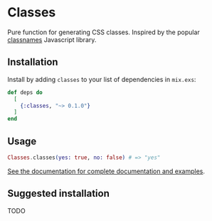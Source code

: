 # Classes

Pure function for generating CSS classes. Inspired by the popular
[classnames](https://www.npmjs.com/package/classnames) Javascript library.

## Installation

Install by adding `classes` to your list of dependencies in `mix.exs`:

```elixir
def deps do
  [
    {:classes, "~> 0.1.0"}
  ]
end
```

## Usage

```elixir
Classes.classes(yes: true, no: false) # => "yes"
```

[See the documentation for complete documentation and examples](https://hexdocs.pm/classes/Classes.html#classes/0).

## Suggested installation

TODO
